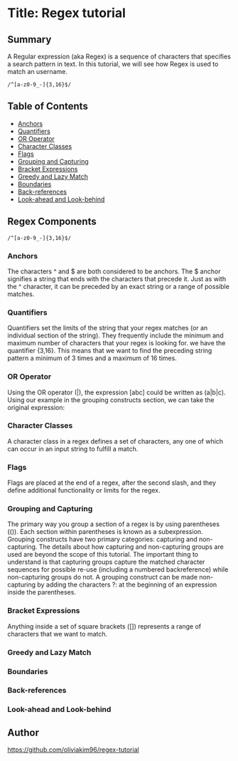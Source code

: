 # Title: Regex tutorial

## Summary
A Regular expression (aka Regex) is a sequence of characters that specifies a search pattern in text. 
In this tutorial, we will see how Regex is used to match an username. 

    /^[a-z0-9_-]{3,16}$/
## Table of Contents

- [Anchors](#anchors)
- [Quantifiers](#quantifiers)
- [OR Operator](#or-operator)
- [Character Classes](#character-classes)
- [Flags](#flags)
- [Grouping and Capturing](#grouping-and-capturing)
- [Bracket Expressions](#bracket-expressions)
- [Greedy and Lazy Match](#greedy-and-lazy-match)
- [Boundaries](#boundaries)
- [Back-references](#back-references)
- [Look-ahead and Look-behind](#look-ahead-and-look-behind)

## Regex Components
    /^[a-z0-9_-]{3,16}$/
### Anchors
The characters ^ and $ are both considered to be anchors.
The $ anchor signifies a string that ends with the characters that precede it. 
Just as with the ^ character, it can be preceded by an exact string or a range of possible matches.
### Quantifiers
Quantifiers set the limits of the string that your regex matches (or an individual section of the string). 
They frequently include the minimum and maximum number of characters that your regex is looking for.
we have the quantifier {3,16}. This means that we want to find the preceding string pattern a minimum of 3 times and a maximum of 16 times.
### OR Operator
Using the OR operator (|), the expression [abc] could be written as (a|b|c).
Using our example in the grouping constructs section, we can take the original expression:

### Character Classes
A character class in a regex defines a set of characters, any one of which can occur in an input string to fulfill a match. 
### Flags
 Flags are placed at the end of a regex, after the second slash, and they define additional functionality or limits for the regex.
### Grouping and Capturing
The primary way you group a section of a regex is by using parentheses (()). Each section within parentheses is known as a subexpression.
Grouping constructs have two primary categories: capturing and non-capturing. The details about how capturing and non-capturing groups are used are beyond the scope of this tutorial. 
The important thing to understand is that capturing groups capture the matched character sequences for possible re-use (including a numbered backreference) while non-capturing groups do not.
A grouping construct can be made non-capturing by adding the characters ?: at the beginning of an expression inside the parentheses.
### Bracket Expressions
Anything inside a set of square brackets ([]) represents a range of characters that we want to match.

### Greedy and Lazy Match

### Boundaries

### Back-references

### Look-ahead and Look-behind

## Author
https://github.com/oliviakim96/regex-tutorial